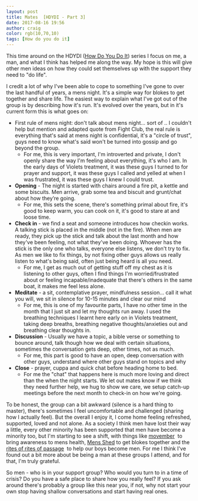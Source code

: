 ```yaml
---
layout: post
title: Mates  [HDYDI - Part 3]
date: 2017-08-16 19:56
author: craig
color: rgb(10,70,10)
tags: [How do you do it]
---
```

This time around on the HDYDI (<a href="https://blog.seaboxes.com/2017/08/20/how-have-you-done-it-really.html">How Do You Do It</a>) series I focus on me, a man, and what I think has helped me along the way. My hope is this will give other men ideas on how they could set themselves up with the support they need to "do life".

I credit a lot of why I've been able to cope to something I've gone to over the last handful of years, a mens night. It's a simple way for blokes to get together and share life. The easiest way to explain what I've got out of the group is by describing how it's run. It's evolved over the years, but in it's current form this is what goes on:
<ul>
	<li>First rule of mens night: don't talk about mens night… sort of .. I couldn't help but mention and adapted quote from Fight Club, the real rule is everything that's said at mens night is confidential, it's a "circle of trust", guys need to know what's said won't be turned into gossip and go beyond the group.
<ul>
	<li>For me, this is very important, I'm introverted and private, I don't openly share the way I'm feeling about everything, it's who I am. In the early days of Violets treatment, it was these guys I turned to for prayer and support, it was these guys I called and yelled at when I was frustrated, it was these guys I knew I could trust.</li>
</ul>
</li>
	<li><strong>Opening</strong> - The night is started with chairs around a fire pit, a kettle and some biscuits. Men arrive, grab some tea and biscuit and grunt/chat about how they’re going.
<ul>
	<li>For me, this sets the scene, there's something primal about fire, it's good to keep warm, you can cook on it, it's good to stare at and loose time.</li>
</ul>
</li>
	<li><strong>Check in</strong> - we find a seat and someone introduces how checkin works. A talking stick is placed in the middle (not in the fire). When men are ready, they pick up the stick and talk about the last month and how they've been feeling, not what they've been doing. Whoever has the stick is the only one who talks, everyone else listens, we don't try to fix. As men we like to fix things, by not fixing other guys allows us really listen to what's being said, often just being heard is all you need.
<ul>
	<li>For me, I get as much out of getting stuff off my chest as it is listening to other guys, often I find things I'm worried/frustrated about or feeling incapable/inadequate that there's others in the same boat, it makes me feel less alone.</li>
</ul>
</li>
	<li><strong>Meditate</strong> - a sit, contemplative prayer, mindfulness session… call it what you will, we sit in silence for 10-15 minutes and clear our mind
<ul>
	<li>For me, this is one of my favourite parts, I have no other time in the month that I just sit and let my thoughts run away. I used the breathing techniques I learnt here early on in Violets treatment, taking deep breaths, breathing negative thoughts/anxieties out and breathing clear thoughts in.</li>
</ul>
</li>
	<li><strong>Discussion</strong> - Usually we have a topic, a bible verse or something to bounce around, talk though how we deal with certain situations, sometimes the conversation gets deep, other times, not as much.
<ul>
	<li>For me, this part is good to have an open, deep conversation with other guys, understand where other guys stand on topics and why</li>
</ul>
</li>
	<li><strong>Close</strong> - prayer, cuppa and quick chat before heading home to bed.
<ul>
	<li>For me the "chat" that happens here is much more loving and direct than the when the night starts. We let out mates know if we think they need further help, we hug to show we care, we setup catch-up meetings before the next month to check-in on how we're going.</li>
</ul>
</li>
</ul>
To be honest, the group can a bit awkward (silence is a hard thing to master), there's sometimes I feel uncomfortable and challenged (sharing how I actually feel). But the overall I enjoy it, I come home feeling refreshed, supported, loved and not alone.
As a society I think men have lost their way a little, every other minority has been supported that men have become a minority too, but I'm starting to see a shift, with things like <a href="https://movember.com">movember</a>  to bring awareness to mens health, <a href="http://mensshed.org/">Mens Shed</a> to get blokes together and the <a href="http://www.smh.com.au/lifestyle/health-and-wellbeing/wellbeing/the-missing-link-in-the-making-of-good-men-20161113-gsocgr.html">rites of rites of passage</a>  to help our boys become men. For me I think I've found out a bit more about be being a man at these groups I attend, and for that, I'm truly grateful.

So men - who is in your support group? Who would you turn to in a time of crisis? Do you have a safe place to share how you really feel? If you ask around there's probably a group like this near you, if not, why not start your own stop having shallow conversations and start having real ones.
